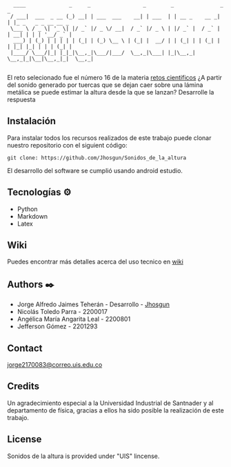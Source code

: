 ```                                                                             
  ____              _     _                 _        _               _ _                   
 / ___|  ___  _ __ (_) __| | ___  ___    __| | ___  | | __ _    __ _| | |_ _   _ _ __ __ _ 
 \___ \ / _ \| '_ \| |/ _` |/ _ \/ __|  / _` |/ _ \ | |/ _` |  / _` | | __| | | | '__/ _` |
  ___) | (_) | | | | | (_| | (_) \__ \ | (_| |  __/ | | (_| | | (_| | | |_| |_| | | | (_| |
 |____/ \___/|_| |_|_|\__,_|\___/|___/  \__,_|\___| |_|\__,_|  \__,_|_|\__|\__,_|_|  \__,_|
                                                                                                                                                          
```
El reto selecionado fue el número 16 de la materia <a href= "https://github.com/nunezluis/MisCursos/blob/main/RetosFisica23B/RetosFisica23B.md">retos cientificos</a>
¿A partir del sonido generado por tuercas que se dejan caer sobre una lámina metálica se puede estimar la altura desde la que se lanzan? Desarrolle la respuesta


## Instalación 

Para instalar todos los recursos realizados de este trabajo puede clonar nuestro repositorio con el siguient código:

```
git clone: https://github.com/Jhosgun/Sonidos_de_la_altura
```

El desarrollo del software se cumplió usando android estudio.


## Tecnologías ⚙️

* Python
* Markdown
* Latex
  


## Wiki
Puedes encontrar más detalles acerca del uso tecnico en <a href="https://github.com/Jhosgun/Sonidos_de_la_altura/wiki">wiki</a>

## Authors ✒️
* Jorge Alfredo Jaimes Teherán - Desarrollo - <a href="https://github.com/Jhosgun">Jhosgun</a>
* Nicolás Toledo Parra - 2200017
* Angélica María Angarita Leal - 2200801
* Jefferson Gómez - 2201293

## Contact
jorge2170083@correo.uis.edu.co

## Credits
Un agradecimiento especial a la Universidad Industrial de Santnader y al departamento de física, gracias a ellos ha sido posible la realización de este trabajo.
## License
 Sonidos de la altura is provided under "UIS" lincense.
